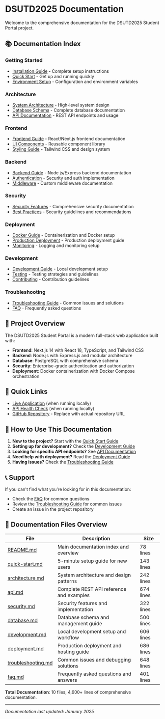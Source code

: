 # DSUTD2025 Documentation

Welcome to the comprehensive documentation for the DSUTD2025 Student Portal project.

## 📚 Documentation Index

### Getting Started
- [Installation Guide](installation.md) - Complete setup instructions
- [Quick Start](quick-start.md) - Get up and running quickly
- [Environment Setup](environment-setup.md) - Configuration and environment variables

### Architecture
- [System Architecture](architecture.md) - High-level system design
- [Database Schema](database.md) - Complete database documentation
- [API Documentation](api.md) - REST API endpoints and usage

### Frontend
- [Frontend Guide](frontend.md) - React/Next.js frontend documentation
- [UI Components](components.md) - Reusable component library
- [Styling Guide](styling.md) - Tailwind CSS and design system

### Backend
- [Backend Guide](backend.md) - Node.js/Express backend documentation
- [Authentication](authentication.md) - Security and auth implementation
- [Middleware](middleware.md) - Custom middleware documentation

### Security
- [Security Features](security.md) - Comprehensive security documentation
- [Best Practices](security-best-practices.md) - Security guidelines and recommendations

### Deployment
- [Docker Guide](docker.md) - Containerization and Docker setup
- [Production Deployment](deployment.md) - Production deployment guide
- [Monitoring](monitoring.md) - Logging and monitoring setup

### Development
- [Development Guide](development.md) - Local development setup
- [Testing](testing.md) - Testing strategies and guidelines
- [Contributing](contributing.md) - Contribution guidelines

### Troubleshooting
- [Troubleshooting Guide](troubleshooting.md) - Common issues and solutions
- [FAQ](faq.md) - Frequently asked questions

## 🚀 Project Overview

The DSUTD2025 Student Portal is a modern full-stack web application built with:

- **Frontend**: Next.js 14 with React 18, TypeScript, and Tailwind CSS
- **Backend**: Node.js with Express.js and modular architecture
- **Database**: PostgreSQL with comprehensive schema
- **Security**: Enterprise-grade authentication and authorization
- **Deployment**: Docker containerization with Docker Compose orchestration

## 🔗 Quick Links

- [Live Application](http://localhost:3000) (when running locally)
- [API Health Check](http://localhost:3001/health) (when running locally)
- [GitHub Repository](#) - Replace with actual repository URL

## 📖 How to Use This Documentation

1. **New to the project?** Start with the [Quick Start Guide](quick-start.md)
2. **Setting up for development?** Check the [Development Guide](development.md)
3. **Looking for specific API endpoints?** See [API Documentation](api.md)
4. **Need help with deployment?** Read the [Deployment Guide](deployment.md)
5. **Having issues?** Check the [Troubleshooting Guide](troubleshooting.md)

## 📞 Support

If you can't find what you're looking for in this documentation:
- Check the [FAQ](faq.md) for common questions
- Review the [Troubleshooting Guide](troubleshooting.md) for common issues
- Create an issue in the project repository

## 📁 Documentation Files Overview

| File | Description | Size |
|------|-------------|------|
| [README.md](README.md) | Main documentation index and overview | 78 lines |
| [quick-start.md](quick-start.md) | 5-minute setup guide for new users | 143 lines |
| [architecture.md](architecture.md) | System architecture and design patterns | 242 lines |
| [api.md](api.md) | Complete REST API reference and examples | 674 lines |
| [security.md](security.md) | Security features and implementation | 322 lines |
| [database.md](database.md) | Database schema and management guide | 500 lines |
| [development.md](development.md) | Local development setup and workflow | 606 lines |
| [deployment.md](deployment.md) | Production deployment and hosting guide | 686 lines |
| [troubleshooting.md](troubleshooting.md) | Common issues and debugging solutions | 648 lines |
| [faq.md](faq.md) | Frequently asked questions and answers | 401 lines |

**Total Documentation**: 10 files, 4,600+ lines of comprehensive documentation.

---

*Documentation last updated: January 2025*